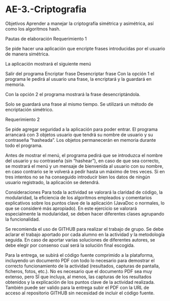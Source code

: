 # AE-3.-Criptografia
Objetivos
Aprender a manejar la criptografía simétrica y asimétrica, así como los algoritmos hash.

Pautas de elaboración
Requerimiento 1

Se pide hacer una aplicación que encripte frases introducidas por el usuario de manera simétrica.

La aplicación mostrará el siguiente menú

Salir del programa
Encriptar frase
Desencriptar frase
Con la opción 1 el programa le pedirá al usuario una frase, la encriptará y la guardará en memoria.

Con la opción 2 el programa mostrará la frase desencriptándola.

Solo se guardará una frase al mismo tiempo. Se utilizará un método de encriptación simétrico.

Requerimiento 2

Se pide agregar seguridad a la aplicación para poder entrar. El programa arrancará con 3 objetos usuario que tendrá su nombre de usuario y su contraseña “hasheada”. Los objetos permanecerán en memoria durante todo el programa.

Antes de mostrar el menú, el programa pedirá que se introduzca el nombre del usuario y su contraseña (sin “hashear”), en caso de que sea correcto, se mostrará el menú y un mensaje de bienvenida al usuario con su nombre, en caso contrario se le volverá a pedir hasta un máximo de tres veces. Si en tres intentos no se ha conseguido introducir bien los datos de ningún usuario registrado, la aplicación se detendrá.

 

Consideraciones
Para toda la actividad se valorará la claridad de código, la modularidad, la eficiencia de los algoritmos empleados y comentarios explicativos sobre los puntos clave de la aplicación (JavaDoc o normales, lo que se consideré más apropiado). En este ejercicio se valorará especialmente la modularidad, se deben hacer diferentes clases agrupando la funcionalidad.

Se recomienda el uso de GITHUB para realizar el trabajo de grupo. Se debe aclarar el trabajo aportado por cada alumno en la actividad y la metodología seguida. En caso de aportar varias soluciones de diferentes autores, se debe elegir por consenso cual será la solución final escogida.

Para la entrega, se subirá el código fuente comprimido a la plataforma, incluyendo un documento PDF con todo lo necesario para demostrar el correcto funcionamiento de la actividad (resultados, capturas de pantalla, ficheros, fotos, etc.). No es necesario que el documento PDF sea muy extenso, pero SÍ que incluya, al menos, las capturas de los resultados obtenidos y la explicación de los puntos clave de la actividad realizada. También puede ser valido para la entrega subir el PDF con la URL de acceso al repositorio GITHUB sin necesidad de incluir el código fuente.
